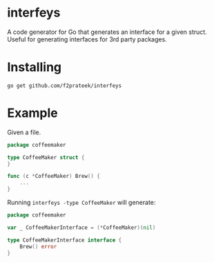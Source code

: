 # interfeys

A code generator for Go that generates an interface for a given struct. Useful for generating interfaces for 3rd party packages.

# Installing

`go get github.com/f2prateek/interfeys`

# Example

Given a file.

```go
package coffeemaker

type CoffeeMaker struct {
}

func (c *CoffeeMaker) Brew() {
	...
}
```

Running `interfeys -type CoffeeMaker` will generate:

```go
package coffeemaker

var _ CoffeeMakerInterface = (*CoffeeMaker)(nil)

type CoffeeMakerInterface interface {
	Brew() error
}
```
